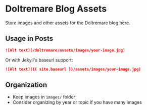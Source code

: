 # Doltremare Blog Assets

Store images and other assets for the Doltremare blog here.

## Usage in Posts

```markdown
![Alt text](/doltremare/assets/images/your-image.jpg)
```

Or with Jekyll's baseurl support:

```markdown
![Alt text]({{ site.baseurl }}/assets/images/your-image.jpg)
```

## Organization

- Keep images in `images/` folder
- Consider organizing by year or topic if you have many images 